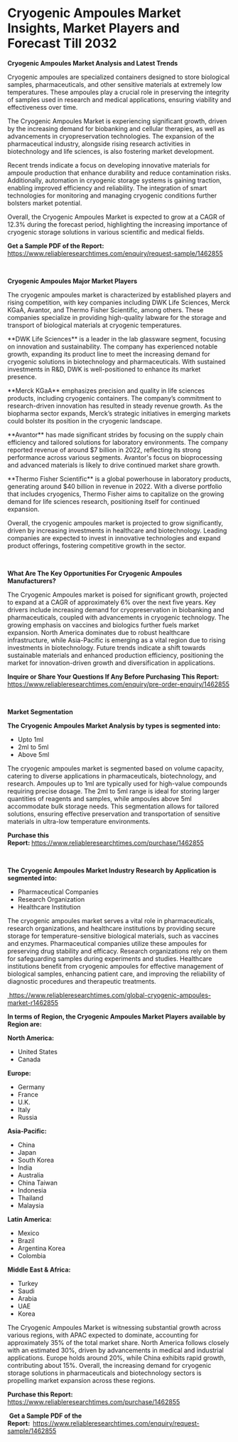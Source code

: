 <p><h1>Cryogenic Ampoules Market Insights, Market Players and Forecast Till 2032</h1></p><p><strong>Cryogenic Ampoules Market Analysis and Latest Trends</strong></p>
<p><p>Cryogenic ampoules are specialized containers designed to store biological samples, pharmaceuticals, and other sensitive materials at extremely low temperatures. These ampoules play a crucial role in preserving the integrity of samples used in research and medical applications, ensuring viability and effectiveness over time. </p><p>The Cryogenic Ampoules Market is experiencing significant growth, driven by the increasing demand for biobanking and cellular therapies, as well as advancements in cryopreservation technologies. The expansion of the pharmaceutical industry, alongside rising research activities in biotechnology and life sciences, is also fostering market development. </p><p>Recent trends indicate a focus on developing innovative materials for ampoule production that enhance durability and reduce contamination risks. Additionally, automation in cryogenic storage systems is gaining traction, enabling improved efficiency and reliability. The integration of smart technologies for monitoring and managing cryogenic conditions further bolsters market potential. </p><p>Overall, the Cryogenic Ampoules Market is expected to grow at a CAGR of 12.3% during the forecast period, highlighting the increasing importance of cryogenic storage solutions in various scientific and medical fields.</p></p>
<p><strong>Get a Sample PDF of the Report:&nbsp;</strong> <a href="https://www.reliableresearchtimes.com/enquiry/request-sample/1462855?utm_campaign=3736&utm_medium=2&utm_source=Github&utm_content=ia&utm_term=19042025&utm_id=cryogenic-ampoules">https://www.reliableresearchtimes.com/enquiry/request-sample/1462855</a></p>
<p>&nbsp;</p>
<p><strong>Cryogenic Ampoules Major Market Players</strong></p>
<p><p>The cryogenic ampoules market is characterized by established players and rising competition, with key companies including DWK Life Sciences, Merck KGaA, Avantor, and Thermo Fisher Scientific, among others. These companies specialize in providing high-quality labware for the storage and transport of biological materials at cryogenic temperatures.</p><p>**DWK Life Sciences** is a leader in the lab glassware segment, focusing on innovation and sustainability. The company has experienced notable growth, expanding its product line to meet the increasing demand for cryogenic solutions in biotechnology and pharmaceuticals. With sustained investments in R&D, DWK is well-positioned to enhance its market presence.</p><p>**Merck KGaA** emphasizes precision and quality in life sciences products, including cryogenic containers. The company’s commitment to research-driven innovation has resulted in steady revenue growth. As the biopharma sector expands, Merck’s strategic initiatives in emerging markets could bolster its position in the cryogenic landscape.</p><p>**Avantor** has made significant strides by focusing on the supply chain efficiency and tailored solutions for laboratory environments. The company reported revenue of around $7 billion in 2022, reflecting its strong performance across various segments. Avantor's focus on bioprocessing and advanced materials is likely to drive continued market share growth.</p><p>**Thermo Fisher Scientific** is a global powerhouse in laboratory products, generating around $40 billion in revenue in 2022. With a diverse portfolio that includes cryogenics, Thermo Fisher aims to capitalize on the growing demand for life sciences research, positioning itself for continued expansion.</p><p>Overall, the cryogenic ampoules market is projected to grow significantly, driven by increasing investments in healthcare and biotechnology. Leading companies are expected to invest in innovative technologies and expand product offerings, fostering competitive growth in the sector.</p></p>
<p>&nbsp;</p>
<p><strong>What Are The Key Opportunities For Cryogenic Ampoules Manufacturers?</strong></p>
<p><p>The Cryogenic Ampoules market is poised for significant growth, projected to expand at a CAGR of approximately 6% over the next five years. Key drivers include increasing demand for cryopreservation in biobanking and pharmaceuticals, coupled with advancements in cryogenic technology. The growing emphasis on vaccines and biologics further fuels market expansion. North America dominates due to robust healthcare infrastructure, while Asia-Pacific is emerging as a vital region due to rising investments in biotechnology. Future trends indicate a shift towards sustainable materials and enhanced production efficiency, positioning the market for innovation-driven growth and diversification in applications.</p></p>
<p><strong>Inquire or Share Your Questions If Any Before Purchasing This Report:</strong> <a href="https://www.reliableresearchtimes.com/enquiry/pre-order-enquiry/1462855?utm_campaign=3736&utm_medium=2&utm_source=Github&utm_content=ia&utm_term=19042025&utm_id=cryogenic-ampoules">https://www.reliableresearchtimes.com/enquiry/pre-order-enquiry/1462855</a></p>
<p>&nbsp;</p>
<p><strong>Market Segmentation</strong></p>
<p><strong>The Cryogenic Ampoules Market Analysis by types is segmented into:</strong></p>
<p><ul><li>Upto 1ml</li><li>2ml to 5ml</li><li>Above 5ml</li></ul></p>
<p><p>The cryogenic ampoules market is segmented based on volume capacity, catering to diverse applications in pharmaceuticals, biotechnology, and research. Ampoules up to 1ml are typically used for high-value compounds requiring precise dosage. The 2ml to 5ml range is ideal for storing larger quantities of reagents and samples, while ampoules above 5ml accommodate bulk storage needs. This segmentation allows for tailored solutions, ensuring effective preservation and transportation of sensitive materials in ultra-low temperature environments.</p></p>
<p><strong>Purchase this Report:&nbsp;</strong><a href="https://www.reliableresearchtimes.com/purchase/1462855?utm_campaign=3736&utm_medium=2&utm_source=Github&utm_content=ia&utm_term=19042025&utm_id=cryogenic-ampoules">https://www.reliableresearchtimes.com/purchase/1462855</a></p>
<p>&nbsp;</p>
<p><strong>The Cryogenic Ampoules Market Industry Research by Application is segmented into:</strong></p>
<p><ul><li>Pharmaceutical Companies</li><li>Research Organization</li><li>Healthcare Institution</li></ul></p>
<p><p>The cryogenic ampoules market serves a vital role in pharmaceuticals, research organizations, and healthcare institutions by providing secure storage for temperature-sensitive biological materials, such as vaccines and enzymes. Pharmaceutical companies utilize these ampoules for preserving drug stability and efficacy. Research organizations rely on them for safeguarding samples during experiments and studies. Healthcare institutions benefit from cryogenic ampoules for effective management of biological samples, enhancing patient care, and improving the reliability of diagnostic procedures and therapeutic treatments.</p></p>
<p><a href="https://www.reliableresearchtimes.com/global-cryogenic-ampoules-market-r1462855?utm_campaign=3736&utm_medium=2&utm_source=Github&utm_content=ia&utm_term=19042025&utm_id=cryogenic-ampoules">&nbsp;https://www.reliableresearchtimes.com/global-cryogenic-ampoules-market-r1462855</a></p>
<p><strong>In terms of Region, the Cryogenic Ampoules Market Players available by Region are:</strong></p>
<p>
    <p> <strong> North America: </strong>
        <ul>
            <li>United States</li>
            <li>Canada</li>
        </ul>
        </p> 
    <p> <strong> Europe: </strong>
        <ul>
            <li>Germany</li>
            <li>France</li>
            <li>U.K.</li>
            <li>Italy</li>
            <li>Russia</li>
        </ul>
        </p> 
    <p> <strong> Asia-Pacific: </strong>
        <ul>
            <li>China</li>
            <li>Japan</li>
            <li>South Korea</li>
            <li>India</li>
            <li>Australia</li>
            <li>China Taiwan</li>
            <li>Indonesia</li>
            <li>Thailand</li>
            <li>Malaysia</li>
        </ul>
        </p> 
    <p> <strong> Latin America: </strong>
        <ul>
            <li>Mexico</li>
            <li>Brazil</li>
            <li>Argentina Korea</li>
            <li>Colombia</li>
        </ul>
        </p> 
    <p> <strong> Middle East & Africa: </strong>
        <ul>
            <li>Turkey</li>
            <li>Saudi</li>
            <li>Arabia</li>
            <li>UAE</li>
            <li>Korea</li>
        </ul>
    </p>
    </p>
<p><p>The Cryogenic Ampoules Market is witnessing substantial growth across various regions, with APAC expected to dominate, accounting for approximately 35% of the total market share. North America follows closely with an estimated 30%, driven by advancements in medical and industrial applications. Europe holds around 20%, while China exhibits rapid growth, contributing about 15%. Overall, the increasing demand for cryogenic storage solutions in pharmaceuticals and biotechnology sectors is propelling market expansion across these regions.</p></p>
<p><strong>Purchase this Report: </strong><a href="https://www.reliableresearchtimes.com/purchase/1462855?utm_campaign=3736&utm_medium=2&utm_source=Github&utm_content=ia&utm_term=19042025&utm_id=cryogenic-ampoules">https://www.reliableresearchtimes.com/purchase/1462855</a></p>
<p>&nbsp;<strong>Get a Sample PDF of the Report:&nbsp;&nbsp;</strong><a href="https://www.reliableresearchtimes.com/enquiry/request-sample/1462855?utm_campaign=3736&utm_medium=2&utm_source=Github&utm_content=ia&utm_term=19042025&utm_id=cryogenic-ampoules">https://www.reliableresearchtimes.com/enquiry/request-sample/1462855</a></p>
<p><strong></strong></p>
<p><p></p><p></p><p></p></p>